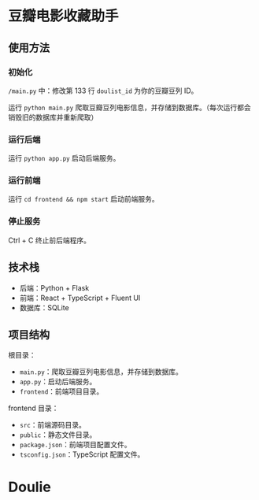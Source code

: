# 豆瓣电影收藏助手

## 使用方法

### 初始化

`/main.py` 中：修改第 133 行 `doulist_id` 为你的豆瓣豆列 ID。

运行 `python main.py` 爬取豆瓣豆列电影信息，并存储到数据库。（每次运行都会销毁旧的数据库并重新爬取）

### 运行后端

运行 `python app.py` 启动后端服务。

### 运行前端

运行 `cd frontend && npm start` 启动前端服务。

### 停止服务

Ctrl + C 终止前后端程序。

## 技术栈

- 后端：Python + Flask
- 前端：React + TypeScript + Fluent UI
- 数据库：SQLite

## 项目结构

根目录：

- `main.py`：爬取豆瓣豆列电影信息，并存储到数据库。
- `app.py`：启动后端服务。
- `frontend`：前端项目目录。

frontend 目录：

- `src`：前端源码目录。
- `public`：静态文件目录。
- `package.json`：前端项目配置文件。
- `tsconfig.json`：TypeScript 配置文件。








# Doulie
